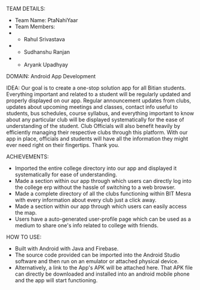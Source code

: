 TEAM DETAILS:
- Team Name: PtaNahiYaar
- Team Members:
- - Rahul Srivastava 
- - Sudhanshu Ranjan
- - Aryank Upadhyay


DOMAIN:
Android App Development

IDEA:
Our goal is to create a one-stop solution app for all Bitian students. Everything important and related to a student will be regularly updated and properly displayed on our app. Regular announcement updates from clubs, updates about upcoming meetings and classes, contact info useful to students, bus schedules, course syllabus, and everything important to know about any particular club will be displayed systematically for the ease of understanding of the student. Club Officials will also benefit heavily by efficiently managing their respective clubs through this platform. With our app in place, officials and students will have all the information they might ever need right on their fingertips.  Thank you.

ACHIEVEMENTS:
- Imported the entire college directory into our app and displayed it systematically for ease of understanding.
- Made a section within our app through which users can directly log into the college erp without the hassle of switching to a web browser.
- Made a complete directory of all the clubs functioning within BIT Mesra with every information about every club just a click away.
- Made a section within our app through which users can easily access the map.
- Users have a auto-generated user-profile page which can be used as a medium to share one's info related to college with friends.

HOW TO USE:
- Built with Android with Java and Firebase.
- The source code provided can be imported into the Android Studio software and then run on an emulator or attached physical device.
- Alternatively, a link to the App's APK will be attached here. That APK file can directly be downloaded and installed into an android mobile phone and the app will start functioning.

